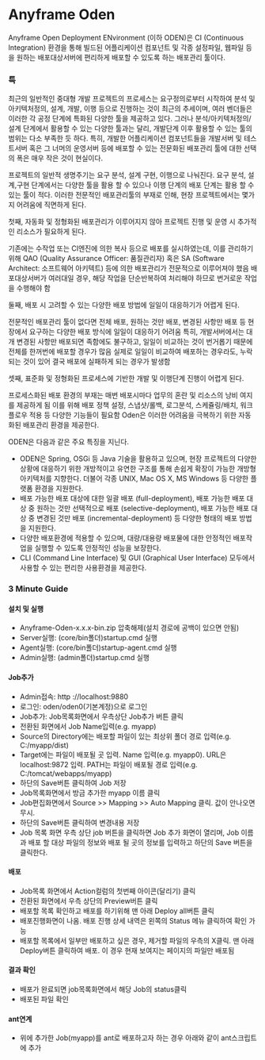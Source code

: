 Anyframe Oden
===
Anyframe Open Deployment ENvironment (이하 ODEN)은 CI (Continuous Integration) 환경을 통해 빌드된 어플리케이션 컴포넌트 및 각종 설정파일, 웹파일 등을 원하는 배포대상서버에 편리하게 배포할 수 있도록 하는 배포관리 툴이다.

### 특
최근의 일반적인 중대형 개발 프로젝트의 프로세스는 요구정의로부터 시작하여 분석 및 아키텍처정의, 설계, 개발, 이행 등으로 진행하는 것이 최근의 추세이며, 여러 벤더들은 이러한 각 공정 단계에 특화된 다양한 툴을 제공하고 있다.
그러나 분석/아키텍처정의/설계 단계에서 활용할 수 있는 다양한 툴과는 달리, 개발단계 이후 활용할 수 있는 툴의 범위는 다소 부족한 듯 하다. 특히, 개발한 어플리케이션 컴포넌트들을 개발서버 및 테스트서버 혹은 그 너머의 운영서버 등에 배포할 수 있는 전문화된 배포관리 툴에 대한 선택의 폭은 매우 작은 것이 현실이다.

프로젝트의 일반적 생명주기는 요구 분석, 설계 구현, 이행으로 나눠진다. 요구 분석, 설계,구현 단계에서는 다양한 툴을 활용 할 수 있으나 이행 단계의 배포 단계는 활용 할 수 있는 툴이 적다.
이러한 전문적인 배포관리툴의 부재로 인해, 현장 프로젝트에서는 몇가지 어려움에 직면하게 된다.

첫째, 자동화 및 정형화된 배포관리가 이루어지지 않아 프로젝트 진행 및 운영 시 추가적인 리소스가 필요하게 된다.

기존에는 수작업 또는 CI엔진에 의한 복사 등으로 배포를 실시하였는데, 이를 관리하기 위해 QAO (Quality Assurance Officer: 품질관리자) 혹은 SA (Software Architect: 소프트웨어 아키텍트) 등에 의한 배포관리가 전문적으로 이루어져야 했음
배포대상서버가 여러대일 경우, 해당 작업을 단순반복하여 처리해야 하므로 번거로운 작업을 수행해야 함

둘째, 배포 시 고려할 수 있는 다양한 배포 방법에 일일이 대응하기가 어렵게 된다.

전문적인 배포관리 툴이 없다면 전체 배포, 원하는 것만 배포, 변경된 사항만 배포 등 현장에서 요구하는 다양한 배포 방식에 일일이 대응하기 어려움
특히, 개발서버에서는 대개 변경된 사항만 배포되면 족함에도 불구하고, 일일이 비교하는 것이 번거롭기 때문에 전체를 한꺼번에 배포할 경우가 많음
실제로 일일이 비교하여 배포하는 경우라도, 누락되는 것이 있어 결국 배포에 실패하게 되는 경우가 발생함

셋째, 표준화 및 정형화된 프로세스에 기반한 개발 및 이행단계 진행이 어렵게 된다.

프로세스화된 배포 환경의 부재는 매번 배포시마다 업무의 혼란 및 리소스의 낭비 여지를 제공하게 됨
이를 위해 배포 정책 설정, 스냅샷/롤백, 로그분석, 스케쥴링/배치, 워크플로우 적용 등 다양한 기능들이 필요함
Oden은 이러한 어려움을 극복하기 위한 자동화된 배포관리 환경을 제공한다.


ODEN은 다음과 같은 주요 특징을 지닌다.
* ODEN은 Spring, OSGi 등 Java 기술을 활용하고 있으며, 현장 프로젝트의 다양한 상황에 대응하기 위한 개방적이고 유연한 구조를 통해 손쉽게 확장이 가능한 개방형 아키텍처를 지향한다. 더불어 각종 UNIX, Mac OS X, MS Windows 등 다양한 플랫폼 환경을 지원한다.
* 배포 가능한 배포 대상에 대한 일괄 배포 (full-deployment), 배포 가능한 배포 대상 중 원하는 것만 선택적으로 배포 (selective-deployment), 배포 가능한 배포 대상 중 변경된 것만 배포 (incremental-deployment) 등 다양한 형태의 배포 방법을 지원한다.
* 다양한 배포환경에 적용할 수 있으며, 대량/대용량 배포물에 대한 안정적인 배포작업을 실행할 수 있도록 안정적인 성능을 보장한다.
* CLI (Command Line Interface) 및 GUI (Graphical User Interface) 모두에서 사용할 수 있는 편리한 사용환경을 제공한다.

### 3 Minute Guide

#### 설치 및 실행
* Anyframe-Oden-x.x.x-bin.zip 압축해제(설치 경로에 공백이 있으면 안됨)
* Server실행: (core/bin폴더)startup.cmd 실행
* Agent실행: (core/bin폴더)startup-agent.cmd 실행
* Admin실행: (admin폴더)startup.cmd 실행

#### Job추가
* Admin접속: http ://localhost:9880
* 로그인: oden/oden0(기본계정)으로 로그인
* Job추가: Job목록화면에서 우측상단 Job추가 버튼 클릭
* 전환된 화면에서 Job Name입력(e.g. myapp)
* Source의 Directory에는 배포할 파일이 있는 최상위 폴더 경로 입력(e.g. C:/myapp/dist)
* Target에는 파일이 배포될 곳 입력. Name 입력(e.g. myapp0). URL은 localhost:9872 입력. PATH는 파일이 배포될 경로 입력(e.g. C:/tomcat/webapps/myapp)
* 하단의 Save버튼 클릭하여 Job 저장
* Job목록화면에서 방금 추가한 myapp 이름 클릭
* Job편집화면에서 Source >> Mapping >> Auto Mapping 클릭. 값이 안나오면 무시.
* 하단의 Save버튼 클릭하여 변경내용 저장
* Job 목록 화면 우측 상단 job 버튼을 클릭하면 Job 추가 화면이 열리며, Job 이름과 배포 할 대상 파일의 정보와 배포 될 곳의 정보를 입력하고 하단의 Save 버튼을 클릭한다.

#### 배포
* Job목록 화면에서 Action컬럼의 첫번째 아이콘(달리기) 클릭
* 전환된 화면에서 우측 상단의 Preview버튼 클릭
* 배포할 목록 확인하고 배포를 하기위해 맨 아래 Deploy all버튼 클릭
* 배포진행화면이 나옴. 배포 진행 상세 내역은 왼쪽의 Status 메뉴 클릭하여 확인 가능
* 배포할 목록에서 일부만 배포하고 싶은 경우, 제거할 파일의 우측의 X클릭. 맨 아래 Deploy버튼 클릭하여 배포. 이 경우 현재 보여지는 페이지의 파일만 배포됨

#### 결과 확인
* 배포가 완료되면 job목록화면에서 해당 Job의 status클릭
* 배포된 파일 확인

#### ant연계
* 위에 추가한 Job(myapp)를 ant로 배포하고자 하는 경우 아래와 같이 ant스크립트에 추가
<pre><code>
<target name="deploy">
  <exec executable="{ODEN path}/core/bin/runc.cmd" dir="{ODEN path}/core/bin" failonerror="true">
    <arg line-"deploy run myapp"/>
  </exec>
</target>
</code></pre>
